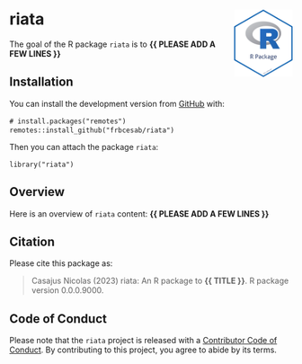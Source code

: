 <!-- README.md is generated from README.Rmd. Please edit that file -->

# riata <img src="man/figures/package-sticker.png" align="right" style="float:right; height:120px;"/>

<!-- badges: start -->
<!-- badges: end -->

The goal of the R package `riata` is to **{{ PLEASE ADD A FEW LINES }}**

## Installation

You can install the development version from
[GitHub](https://github.com/) with:

    # install.packages("remotes")
    remotes::install_github("frbcesab/riata")

Then you can attach the package `riata`:

    library("riata")

## Overview

Here is an overview of `riata` content: **{{ PLEASE ADD A FEW LINES }}**

## Citation

Please cite this package as:

> Casajus Nicolas (2023) riata: An R package to **{{ TITLE }}**. R
> package version 0.0.0.9000.

## Code of Conduct

Please note that the `riata` project is released with a [Contributor
Code of
Conduct](https://contributor-covenant.org/version/2/0/CODE_OF_CONDUCT.html).
By contributing to this project, you agree to abide by its terms.
